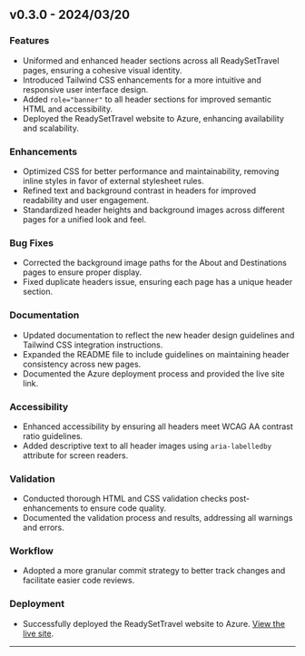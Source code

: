 ## v0.3.0 - 2024/03/20

### Features

- Uniformed and enhanced header sections across all ReadySetTravel pages, ensuring a cohesive visual identity.
- Introduced Tailwind CSS enhancements for a more intuitive and responsive user interface design.
- Added `role="banner"` to all header sections for improved semantic HTML and accessibility.
- Deployed the ReadySetTravel website to Azure, enhancing availability and scalability.

### Enhancements

- Optimized CSS for better performance and maintainability, removing inline styles in favor of external stylesheet rules.
- Refined text and background contrast in headers for improved readability and user engagement.
- Standardized header heights and background images across different pages for a unified look and feel.

### Bug Fixes

- Corrected the background image paths for the About and Destinations pages to ensure proper display.
- Fixed duplicate headers issue, ensuring each page has a unique header section.

### Documentation

- Updated documentation to reflect the new header design guidelines and Tailwind CSS integration instructions.
- Expanded the README file to include guidelines on maintaining header consistency across new pages.
- Documented the Azure deployment process and provided the live site link.

### Accessibility

- Enhanced accessibility by ensuring all headers meet WCAG AA contrast ratio guidelines.
- Added descriptive text to all header images using `aria-labelledby` attribute for screen readers.

### Validation

- Conducted thorough HTML and CSS validation checks post-enhancements to ensure code quality.
- Documented the validation process and results, addressing all warnings and errors.

### Workflow

- Adopted a more granular commit strategy to better track changes and facilitate easier code reviews.

### Deployment

- Successfully deployed the ReadySetTravel website to Azure. [View the live site](https://lively-ocean-00bcdaa10.5.azurestaticapps.net/).

---
